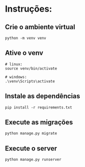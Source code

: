 # Instruções:

## Crie o ambiente virtual

```
python -m venv venv
```

## Ative o venv

```
# linux:
source venv/bin/activate
```
```
# windows:
.\venv\Scripts\activate
```

## Instale as dependências

~~~
pip install -r requirements.txt
~~~

## Execute as migrações
~~~
python manage.py migrate
~~~

## Execute o server
~~~
python manage.py runserver
~~~

